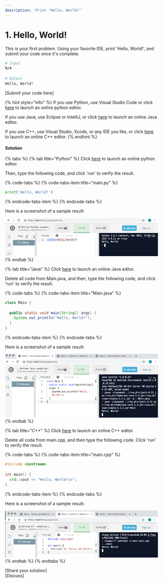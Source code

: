 ```yaml
---
description: 'Print "Hello, World!"'
---
```


# 1. Hello, World!

This is your first problem. Using your favorite IDE, print 'Hello, World!', and submit your code once it's complete.

```bash
# Input
N/A

# Output
Hello, World!
```

\[Submit your code here\]

{% hint style="info" %}
If you use Python, use Visual Studio Code or click [here](https://repl.it/languages/python3) to launch an online python editor.

If you use Java, use Eclipse or IntelliJ, or click [here](https://repl.it/languages/java) to launch an online Java editor.

If you use C++, use Visual Studio, Xcode, or any IDE you like, or click [here](https://repl.it/languages/cpp) to launch an online C++ editor.
{% endhint %}



#### Solution

{% tabs %}
{% tab title="Python" %}
Click [here](https://repl.it/languages/python3) to launch an online python editor.

Then, type the following code, and click 'run' to verify the result.

{% code-tabs %}
{% code-tabs-item title="main.py" %}
```python
print('Hello, World!')
```
{% endcode-tabs-item %}
{% endcode-tabs %}

Here is a screenshot of a sample result:

![](.gitbook/assets/image.png)
{% endtab %}

{% tab title="Java" %}
Click [here](https://repl.it/languages/java) to launch an online Java editor.

Delete all code from Main.java, and then, type the following code, and click 'run' to verify the result.

{% code-tabs %}
{% code-tabs-item title="Main.java" %}
```java
class Main {

  public static void main(String[] args) {
    System.out.println("Hello, World!");
  }
}
```
{% endcode-tabs-item %}
{% endcode-tabs %}

Here is a screenshot of a sample result:

![](.gitbook/assets/image%20%282%29.png)
{% endtab %}

{% tab title="C++" %}
Click [here](https://repl.it/languages/cpp) to launch an online C++ editor.

Delete all code from main.cpp, and then type the following code. Click 'run' to verify the result.

{% code-tabs %}
{% code-tabs-item title="main.cpp" %}
```cpp
#include <iostream>

int main() {
  std::cout << "Hello, World!\n";
}

```
{% endcode-tabs-item %}
{% endcode-tabs %}

Here is a screenshot of a sample result: 

![](.gitbook/assets/image%20%283%29.png)
{% endtab %}
{% endtabs %}

\[Share your solution\]  
\[Discuss\]

